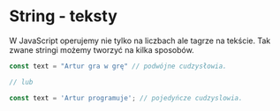 # String - teksty

W JavaScript operujemy nie tylko na liczbach ale tagrze na tekście. Tak zwane stringi możemy tworzyć na kilka sposobów.<br/>

```js
const text = "Artur gra w grę" // podwójne cudzysłowia.

// lub

const text = 'Artur programuje'; // pojedyńcze cudzyslowia.
```
